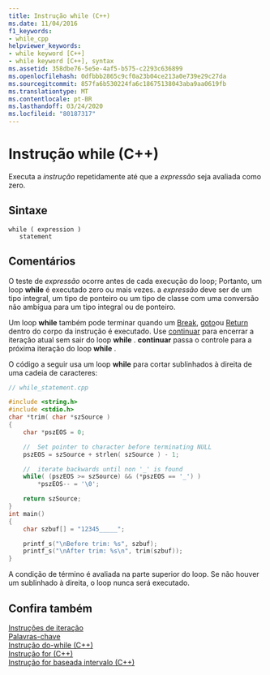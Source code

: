 ```yaml
---
title: Instrução while (C++)
ms.date: 11/04/2016
f1_keywords:
- while_cpp
helpviewer_keywords:
- while keyword [C++]
- while keyword [C++], syntax
ms.assetid: 358dbe76-5e5e-4af5-b575-c2293c636899
ms.openlocfilehash: 0dfbbb2865c9cf0a23b04ce213a0e739e29c27da
ms.sourcegitcommit: 857fa6b530224fa6c18675138043aba9aa0619fb
ms.translationtype: MT
ms.contentlocale: pt-BR
ms.lasthandoff: 03/24/2020
ms.locfileid: "80187317"
---
```

# <a name="while-statement-c"></a>Instrução while (C++)

Executa a *instrução* repetidamente até que a *expressão* seja avaliada como zero.

## <a name="syntax"></a>Sintaxe

```
while ( expression )
   statement
```

## <a name="remarks"></a>Comentários

O teste de *expressão* ocorre antes de cada execução do loop; Portanto, um loop **while** é executado zero ou mais vezes. a *expressão* deve ser de um tipo integral, um tipo de ponteiro ou um tipo de classe com uma conversão não ambígua para um tipo integral ou de ponteiro.

Um loop **while** também pode terminar quando um [Break](../cpp/break-statement-cpp.md), [goto](../cpp/goto-statement-cpp.md)ou [Return](../cpp/return-statement-cpp.md) dentro do corpo da instrução é executado. Use [continuar](../cpp/continue-statement-cpp.md) para encerrar a iteração atual sem sair do loop **while** . **continuar** passa o controle para a próxima iteração do loop **while** .

O código a seguir usa um loop **while** para cortar sublinhados à direita de uma cadeia de caracteres:

```cpp
// while_statement.cpp

#include <string.h>
#include <stdio.h>
char *trim( char *szSource )
{
    char *pszEOS = 0;

    //  Set pointer to character before terminating NULL
    pszEOS = szSource + strlen( szSource ) - 1;

    //  iterate backwards until non '_' is found
    while( (pszEOS >= szSource) && (*pszEOS == '_') )
        *pszEOS-- = '\0';

    return szSource;
}
int main()
{
    char szbuf[] = "12345_____";

    printf_s("\nBefore trim: %s", szbuf);
    printf_s("\nAfter trim: %s\n", trim(szbuf));
}
```

A condição de término é avaliada na parte superior do loop. Se não houver um sublinhado à direita, o loop nunca será executado.

## <a name="see-also"></a>Confira também

[Instruções de iteração](../cpp/iteration-statements-cpp.md)<br/>
[Palavras-chave](../cpp/keywords-cpp.md)<br/>
[Instrução do-while (C++)](../cpp/do-while-statement-cpp.md)<br/>
[Instrução for (C++)](../cpp/for-statement-cpp.md)<br/>
[Instrução for baseada intervalo (C++)](../cpp/range-based-for-statement-cpp.md)
